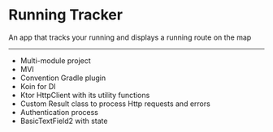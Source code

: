 # Running Tracker

An app that tracks your running and displays a running route on the map

---

- Multi-module project
- MVI
- Convention Gradle plugin
- Koin for DI
- Ktor HttpClient with its utility functions
- Custom Result class to process Http requests and errors
- Authentication process
- BasicTextField2 with state
